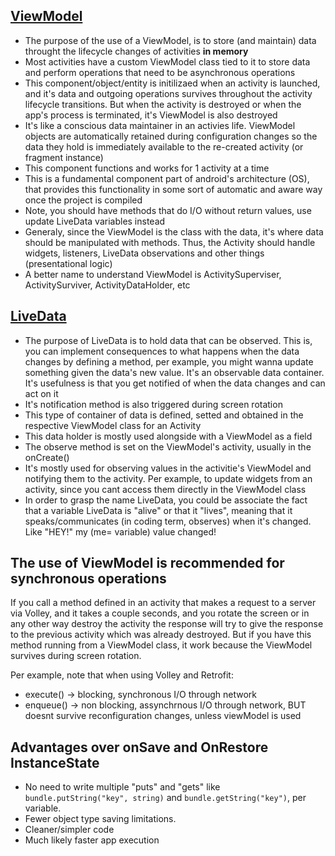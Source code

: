 ## [ViewModel](https://developer.android.com/topic/libraries/architecture/viewmodel)
- The purpose of the use of a ViewModel, is to store (and maintain) data throught the lifecycle changes of activities **in memory**
- Most activities have a custom ViewModel class tied to it to store data and perform operations that need to be asynchronous operations
- This component/object/entity is initilizaed when an activity is launched, and it's data and outgoing operations survives throughout the activity lifecycle transitions. But when the activity is destroyed or when the app's process is terminated, it's ViewModel is also destroyed
- It's like a conscious data maintainer in an activies life. ViewModel objects are automatically retained during configuration changes so the data they hold is immediately available to the re-created activity (or fragment instance)
- This component functions and works for 1 activity at a time
- This is a fundamental component part of android's architecture (OS), that provides this functionality in some sort of automatic and aware way once the project is compiled
- Note, you should have methods that do I/O without return values, use update LiveData variables instead
- Generaly, since the ViewModel is the class with the data, it's where data should be manipulated with methods. Thus, the Activity should handle widgets, listeners, LiveData observations and other things (presentational logic)
- A better name to understand ViewModel is ActivitySuperviser, ActivitySurviver, ActivityDataHolder, etc

## [LiveData](https://developer.android.com/topic/libraries/architecture/livedata)
- The purpose of LiveData is to hold data that can be observed. This is, you can implement consequences to what happens when the data changes by defining a method, per example, you might wanna update something given the data's new value. It's an observable data container. It's usefulness is that you get notified of when the data changes and can act on it
- It's notification method is also triggered during screen rotation
- This type of container of data is defined, setted and obtained in the respective ViewModel class for an Activity
- This data holder is mostly used alongside with a ViewModel as a field
- The observe method is set on the ViewModel's activity, usually in the onCreate()
- It's mostly used for observing values in the activitie's ViewModel and notifying them to the activity. Per example, to update widgets from an activity, since you cant access them directly in the ViewModel class
- In order to grasp the name LiveData, you could be associate the fact that a variable LiveData is "alive" or that it "lives", meaning that it speaks/communicates (in coding term, observes) when it's changed. Like "HEY!" my (me= variable) value changed! 

## The use of ViewModel is recommended for synchronous operations

If you call a method defined in an activity that makes a request to a server via Volley, and it takes a couple seconds, and you rotate the screen or in any other way destroy the activity the response will try to give the response to the previous activity which was already destroyed. But if you have this method running from a ViewModel class, it work because the ViewModel survives during screen rotation.

Per example, note that when using Volley and Retrofit:
- execute() -> blocking, synchronous I/O through network
- enqueue() -> non blocking, assynchrnous I/O through network, BUT doesnt survive reconfiguration changes, unless viewModel is used

## Advantages over onSave and OnRestore InstanceState
- No need to write multiple "puts" and "gets" like `bundle.putString("key", string)` and `bundle.getString("key")`, per variable.
- Fewer object type saving limitations. 
- Cleaner/simpler code
- Much likely faster app execution
